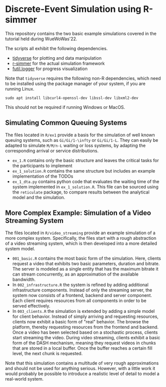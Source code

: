 # Discrete-Event Simulation using R-simmer

This repository contains the two basic example simulations covered in the tutorial held during WueWoWas'22.

The scripts all exhibit the following dependencies.

* [tidyverse](https://www.tidyverse.org/) for plotting and data manipulation
* [r-simmer](https://r-simmer.org/) for the actual simulation framework
* [futil.logger](https://cran.r-project.org/web/packages/futile.logger/index.html) for progress visualization

Note that `tidyverse` requires the following non-R dependencies, which need to be installed using the package manager of your system, if you are running Linux.

`sudo apt install libcurl4-openssl-dev libssl-dev libxml2-dev`

This should not be required if running Windows or MacOS.

## Simulating Common Queuing Systems

The files located in `R/ex1` provide a basis for the simulation of well known queuing systems, such as `Gi/Gi/1-\infty` or `Gi/Gi/1-L`. They can easily be adapted to simulate `M/M/n-L` waiting or loss systems, by adapting the corresponding arrival or service distributions.

* `ex_1.R` contains only the basic structure and leaves the critical tasks for the participants to implement
* `ex_1_solution.R` contains the same structure but includes an example implementation of the TODOs
* `ex_1_dta.py` contains python code that evaluates the waiting time of the system implemented in `ex_1_solution.R`. This file can be sourced using the `reticulate` package, to compare results between the analytical model and the simulation.

## More Complex Example: Simulation of a Video Streaming System

The files located in `R/video_streaming` provide an example simulation of a more complex system. Specifically, the files start with a rough abstraction of a video streaming system, which is then developed into a more detailed system model.

* `001_basic.R` contains the most basic form of the simulation. Here, clients request a video that exhibits two basic parameters, duration and bitrate. The server is modeled as a single entity that has the maximum bitrate it can stream concurrently, as an approximation of the available bandwidth.
* In `002_infrastructure.R` the system is refined by adding additional infrastructure components. Instead of only the streaming server, the system now consists of a frontend, backend and server component. Each client requires resources from all components in order to be served effectively.
* In `003_clients.R` the simulation is extended by adding a simple model for client behavior. Instead of simply arriving and requesting resources, clients now exhibit a basic form of "real" behavior. The browse the platform, thereby requesting resources from the frontend and backend. Once a video has been selected based on a stochastic process, clients start streaming the video. During video streaming, clients exhibit a basic form of the DASH mechanism, meaning they request videos in chunks that are stored in a local buffer. Once the buffer reaches a certain fill level, the next chunk is requested.

Note that this simulation contains a multitude of very rough approximations and should not be used for anything serious. However, with a little work it would probably be possible to introduce a realistic level of detail to model a real-world system.